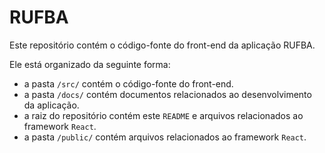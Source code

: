 # RUFBA
Este repositório contém o código-fonte do front-end da aplicação RUFBA.

Ele está organizado da seguinte forma:

* a pasta `/src/` contém o código-fonte do front-end.  
* a pasta `/docs/` contém documentos relacionados ao desenvolvimento da aplicação.
* a raiz do repositório contém este `README` e arquivos relacionados ao framework `React`.
* a pasta `/public/` contém arquivos relacionados ao framework `React`.